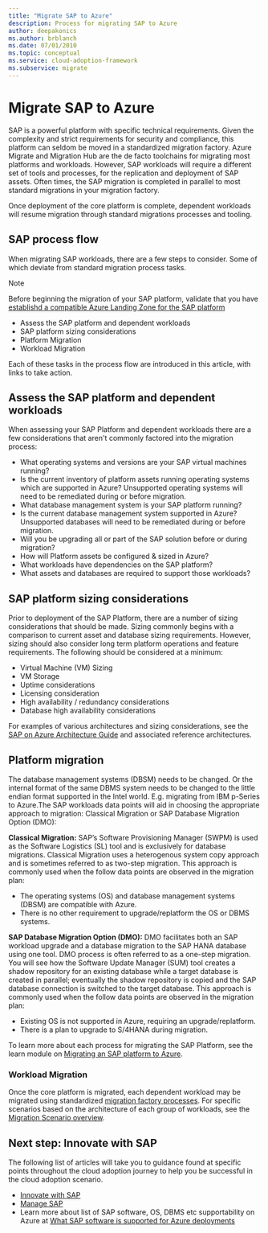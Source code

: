 ```yaml
---
title: "Migrate SAP to Azure"
description: Process for migrating SAP to Azure
author: deepakonics
ms.author: brblanch
ms.date: 07/01/2010
ms.topic: conceptual
ms.service: cloud-adoption-framework
ms.subservice: migrate
---
```


# Migrate SAP to Azure

SAP is a powerful platform with specific technical requirements. Given the complexity and strict requirements for security and compliance, this platform can seldom be moved in a standardized migration factory. Azure Migrate and Migration Hub are the de facto toolchains for migrating most platforms and workloads. However, SAP workloads will require a different set of tools and processes, for the replication and deployment of SAP assets. Often times, the SAP migration is completed in parallel to most standard migrations in your migration factory.

Once deployment of the core platform is complete, dependent workloads will resume migration through standard migrations processes and tooling.

## SAP process flow

When migrating SAP workloads, there are a few steps to consider. Some of which deviate from standard migration process tasks.

> [!NOTE]
> Before beginning the migration of your SAP platform, validate that you have [establishd a compatible Azure Landing Zone for the SAP platform](./ready.md)

- Assess the SAP platform and dependent workloads
- SAP platform sizing considerations
- Platform Migration
- Workload Migration

Each of these tasks in the process flow are introduced in this article, with links to take action.

## Assess the SAP platform and dependent workloads

When assessing your SAP Platform and dependent workloads there are a few considerations that aren't commonly factored into the migration process:

- What operating systems and versions are your SAP virtual machines running?
- Is the current inventory of platform assets running operating systems which are supported in Azure? Unsupported operating systems will need to be remediated during or before migration.
- What database management system is your SAP platform running?
- Is the current database management system supported in Azure? Unsupported databases will need to be remediated during or before migration.
- Will you be upgrading all or part of the SAP solution before or during migration?
- How will Platform assets be configured & sized in Azure?
- What workloads have dependencies on the SAP platform?
- What assets and databases are required to support those workloads?

## SAP platform sizing considerations

Prior to deployment of the SAP Platform, there are a number of sizing considerations that should be made. Sizing commonly begins with a comparison to current asset and database sizing requirements. However, sizing should also consider long term platform operations and feature requirements. The following should be considered at a minimum:

- Virtual Machine (VM) Sizing
- VM Storage
- Uptime considerations
- Licensing consideration
- High availability / redundancy considerations
- Database high availability considerations

For examples of various architectures and sizing considerations, see the [SAP on Azure Architecture Guide](https://docs.microsoft.com/azure/architecture/reference-architectures/sap/sap-overview?bc=%2fazure%2fcloud-adoption-framework%2f_bread%2ftoc.json&toc=%2fazure%2fcloud-adoption-framework%2ftoc.json) and associated reference architectures.

## Platform migration

The database management systems (DBSM) needs to be changed. Or the internal format of the same DBMS system needs to be changed to the little endian format supported in the Intel world. E.g. migrating from IBM p-Series to Azure.The SAP workloads data points will aid in choosing the appropriate approach to migration: Classical Migration or SAP Database Migration Option (DMO):

**Classical Migration:** SAP’s Software Provisioning Manager (SWPM) is used as the Software Logistics (SL) tool and is exclusively for database migrations. Classical Migration uses a heterogenous system copy approach and is sometimes referred to as two-step migration. This approach is commonly used when the follow data points are observed in the migration plan:

- The operating systems (OS) and database management systems (DBSM) are compatible with Azure.
- There is no other requirement to upgrade/replatform the OS or DBMS systems.

**SAP Database Migration Option (DMO):** DMO facilitates both an SAP workload upgrade and a database migration to the SAP HANA database using one tool. DMO process is often referred to as a one-step migration. You will see how the Software Update Manager (SUM) tool creates a shadow repository for an existing database while a target database is created in parallel; eventually the shadow repository is copied and the SAP database connection is switched to the target database. This approach is commonly used when the follow data points are observed in the migration plan:

- Existing OS is not supported in Azure, requiring an upgrade/replatform.
- There is a plan to upgrade to S/4HANA during migration.

To learn more about each process for migrating the SAP Platform, see the learn module on [Migrating an SAP platform to Azure](https://docs.microsoft.com/learn/modules/migrate-sap-workloads-azure/).

### Workload Migration

Once the core platform is migrated, each dependent workload may be migrated using standardized [migration factory processes](../../migrate/index.md).
For specific scenarios based on the architecture of each group of workloads, see the [Migration Scenario overview](../index.md).

## Next step: Innovate with SAP

The following list of articles will take you to guidance found at specific points throughout the cloud adoption journey to help you be successful in the cloud adoption scenario.

- [Innovate with SAP](./innovate.md)
- [Manage SAP](./manage.md)
- Learn more about list of SAP software, OS, DBMS etc supportability on Azure at [What SAP software is supported for Azure deployments](https://docs.microsoft.com/azure/virtual-machines/workloads/sap/sap-supported-product-on-azure) 

